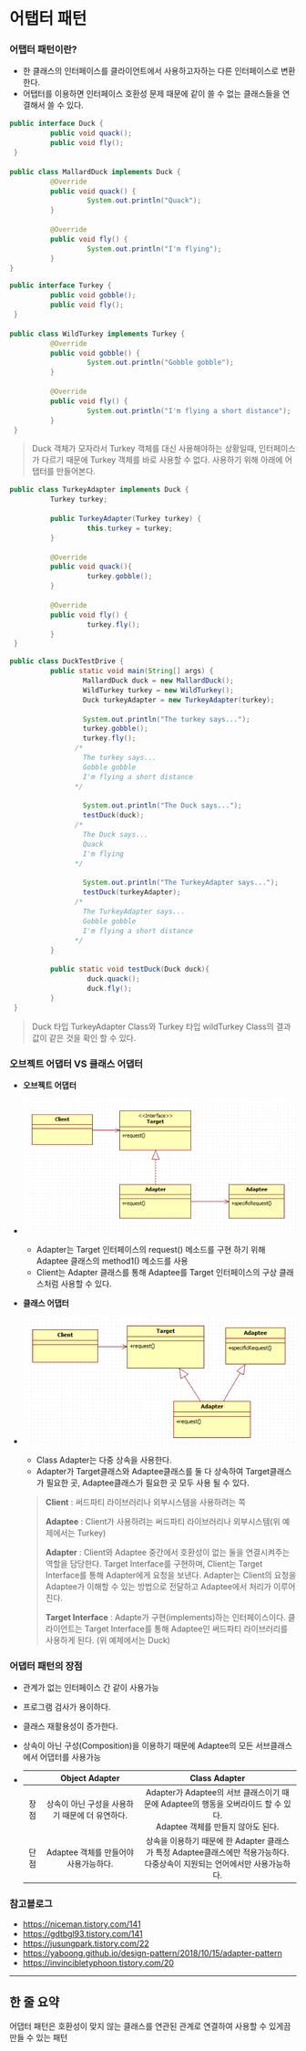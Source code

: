# 어탭터 패턴



### 어탭터 패턴이란?

- 한 클래스의 인터페이스를 클라이언트에서 사용하고자하는 다른 인터페이스로 변환한다.
- 어탭터를 이용하면 인터페이스 호환성 문제 때문에 같이 쓸 수 없는 클래스들을 연결해서 쓸 수 있다.

```java
public interface Duck {
          public void quack();
          public void fly();
 }

public class MallardDuck implements Duck {
          @Override
          public void quack() {
                   System.out.println("Quack");
          }   
    
          @Override
          public void fly() {
                   System.out.println("I'm flying");
          }
}
```

```java
public interface Turkey {
          public void gobble();
          public void fly();
 }

public class WildTurkey implements Turkey {
          @Override
          public void gobble() {
                   System.out.println("Gobble gobble");
          }         

          @Override
          public void fly() {
                   System.out.println("I'm flying a short distance");
          }
 }
```

> Duck 객체가 모자라서 Turkey 객체를 대신 사용해야하는 상황일때, 인터페이스가 다르기 때문에 Turkey 객체를 바로 사용할 수 없다. 사용하기 위해 아래에 어탭터를 만들어본다.

```java
public class TurkeyAdapter implements Duck {
          Turkey turkey;

          public TurkeyAdapter(Turkey turkey) {
                   this.turkey = turkey;
          }

          @Override
          public void quack(){ 
                   turkey.gobble();
          }

          @Override
          public void fly() {
                   turkey.fly();
          }
 }
```

```java
public class DuckTestDrive {
          public static void main(String[] args) {
                  MallardDuck duck = new MallardDuck();
                  WildTurkey turkey = new WildTurkey();
                  Duck turkeyAdapter = new TurkeyAdapter(turkey);        

                  System.out.println("The turkey says...");
                  turkey.gobble();
                  turkey.fly();
                /*
                  The turkey says...
                  Gobble gobble
                  I'm flying a short distance
                */
              
                  System.out.println("The Duck says...");
                  testDuck(duck);
				/*
				  The Duck says...
                  Quack
                  I'm flying
				*/
              
                  System.out.println("The TurkeyAdapter says...");
                  testDuck(turkeyAdapter);
                /*
                  The TurkeyAdapter says...
                  Gobble gobble
                  I'm flying a short distance
				*/
          }
			
          public static void testDuck(Duck duck){ 
                   duck.quack();
                   duck.fly();
          }
 }
```

> Duck 타입 TurkeyAdapter Class와 Turkey 타입 wildTurkey Class의 결과값이 같은 것을 확인 할  수 있다.



### 오브젝트  어댑터 VS 클래스 어댑터

- **오브젝트 어댑터**

- ![adapter-pattern-1](https://github.com/Songwonseok/CS-Study/blob/main/DesignPattern/images/adapter-pattern-1.png?raw=true" )

  - Adapter는 Target 인터페이스의 request() 메소드를 구현 하기 위해 Adaptee 클래스의 method1() 메소드를 사용
  - Client는 Adapter 클래스를 통해 Adaptee를 Target 인터페이스의 구상 클래스처럼 사용할 수 있다.

  

- **클래스 어댑터**

- ![adapter-pattern-2](https://github.com/Songwonseok/CS-Study/blob/main/DesignPattern/images/adapter-pattern-2.png?raw=true)

  - Class Adapter는 다중 상속을 사용한다.
  - Adapter가 Target클래스와 Adaptee클래스를 둘 다 상속하여 Target클래스가 필요한 곳, Adaptee클래스가 필요한 곳 모두 사용 될 수 있다.

  

  >**Client** : 써드파티 라이브러리나 외부시스템을 사용하려는 쪽
  >
  >**Adaptee** : Client가 사용하려는 써드파티 라이브러리나 외부시스템(위 예제에서는 Turkey)
  >
  >**Adapter** : Client와 Adaptee 중간에서 호환성이 없는 둘을 연결시켜주는 역할을 담당한다. Target Interface를 구현하며, Client는 Target Interface를 통해 Adapter에게 요청을 보낸다. Adapter는 Client의 요청을 Adaptee가 이해할 수 있는 방법으로 전달하고 Adaptee에서 처리가 이루어진다.
  >
  >**Target Interface** : Adapte가 구현(implements)하는 인터페이스이다. 클라이언트는 Target Interface를 통해 Adaptee인 써드파티 라이브러리를 사용하게 된다. (위 예제에서는 Duck)

  ### 



### 어댑터 패턴의 장점

- 관계가 없는 인터페이스 간 같이 사용가능

- 프로그램 검사가 용이하다.

- 클래스 재활용성이 증가한다.

- 상속이 아닌 구성(Composition)을 이용하기 때문에 Adaptee의 모든 서브클래스에서 어댑터를 사용가능

- |      |                 Object Adapter                  |                        Class Adapter                         |
  | :--: | :---------------------------------------------: | :----------------------------------------------------------: |
  | 장점 | 상속이 아닌 구성을 사용하기 때문에 더 유연하다. | Adapter가 Adaptee의 서브 클래스이기 때문에 Adaptee의 행동을 오버라이드 할 수 있다.<br />Adaptee 객체를 만들지 않아도 된다. |
  | 단점 |      Adaptee 객체를 만들어야 사용가능하다.      | 상속을 이용하기 때문에 한 Adapter 클래스가 특정 Adaptee클래스에만 적용가능하다.<br />다중상속이 지원되는 언어에서만 사용가능하다. |



### 참고블로그

- https://niceman.tistory.com/141
- https://gdtbgl93.tistory.com/141 
- https://jusungpark.tistory.com/22 
- https://yaboong.github.io/design-pattern/2018/10/15/adapter-pattern
- https://invincibletyphoon.tistory.com/20

<hr>

## 한 줄 요약

어댑터 패턴은 호환성이 맞지 않는 클래스를 연관된 관계로 연결하여 사용할 수 있게끔 만들 수 있는 패턴